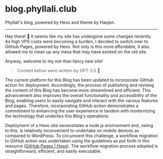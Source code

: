 # blog.phyllali.club
Phyllali's blog, powered by Hexo and theme by Haojen.

---

Hey there! 👋 It seems like my site has undergone some changes recently. As high VPS costs were becoming a burden, I decided to switch over to GitHub Pages, powered by Hexo. Not only is this more affordable, it also allowed me to clean up any mess that may have existed on the old site.

Anyway, welcome to my not-that-fancy new site! 

> Content below were written by GPT-3.5 🤣

The current platform for this Blog has been updated to incorporate GitHub action for deployment. Accordingly, the process of publishing and revising the content of this Blog has become more streamlined and efficient. This advancement also improves the overall functionality and accessibility of the Blog, enabling users to easily navigate and interact with the various features and pages. Therefore, incorporating GitHub action demonstrates a commitment to enhancing the user experience in tandem with modernizing the technology that underlies this Blog's operations.

Deployment of a Hexo site necessitates a node.js environment and, owing to this, is relatively inconvenient to undertake on mobile devices as compared to WordPress. To circumvent this challenge, a workflow migration to GitHub action was undertaken using the guidelines as put forth in this resource ([GitHub Pages | Hexo](https://hexo.io/docs/github-pages.html)). The workflow migration process adopted is straightforward, efficient, and easily executable.
